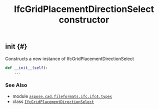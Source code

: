 ﻿---
title: IfcGridPlacementDirectionSelect constructor
second_title: Aspose.CAD for Python via .NET API References
description: 
type: docs
weight: 10
url: /python-net/aspose.cad.fileformats.ifc.ifc4.types/ifcgridplacementdirectionselect/__init__/
is_root: false
---

## __init__ {#}

Constructs a new instance of IfcGridPlacementDirectionSelect



```python
def __init__(self):
    ...
```





### See Also
* module [`aspose.cad.fileformats.ifc.ifc4.types`](../../)
* class [`IfcGridPlacementDirectionSelect`](/cad/python-net/aspose.cad.fileformats.ifc.ifc4.types/ifcgridplacementdirectionselect)
